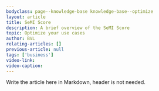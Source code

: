 ```yaml
---
bodyclass: page--knowledge-base knowledge-base--optimize
layout: article
title: SeMI Score
description: A brief overview of the SeMI Score
topic: Optimize your use cases
author: BVL
relating-articles: []
previous-article: null
tags: ['business']
video-link: 
video-caption: 
---
```


Write the article here in Markdown, header is not needed.